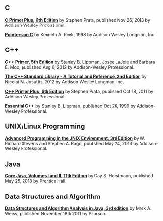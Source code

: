 ## C

**[C Primer Plus, 6th Edition](https://www.informit.com/store/c-primer-plus-9780321928429)** by Stephen Prata, published Nov 26, 2013 by Addison-Wesley Professional.

**[Pointers on C](https://www.cs.rit.edu/~kar/pointers.on.c/)** by Kenneth A. Reek, 1998 by Addison Wesley Longman, Inc.

## C++

**[ C++ Primer, 5th Edition](https://www.informit.com/store/c-plus-plus-primer-9780321714114)** by Stanley B. Lippman, Josée LaJoie and Barbara E. Moo, published Aug 6, 2012 by Addison-Wesley Professional.

**[The C++ Standard Library - A Tutorial and   Reference, 2nd Edition](http://www.cppstdlib.com/)** by Nicolai M. Josuttis, 2012 by Addison Wesley Longman, Inc.

**[C++ Primer Plus, 6th Edition](https://www.informit.com/store/c-plus-plus-primer-plus-9780321776402)** by Stephen Prata, published Oct 18, 2011 by Addison-Wesley Professional.

**[Essential C++](https://www.informit.com/store/essential-c-plus-plus-9780201485189)** by Stanley B. Lippman, published Oct 26, 1999 by Addison-Wesley Professional.

## UNIX/Linux Programming

**[Advanced Programming in the UNIX Environment, 3rd Edition](http://www.apuebook.com/)** by W. Richard Stevens and Stephen A. Rago, published May 24, 2013 by Addison-Wesley Professional.

## Java

**[Core Java, Volumes I and II, 11th Edition](http://horstmann.com/corejava/index.html)** by Cay S. Horstmann, published May 25, 2018 by Prentice Hall.

<!--**[Java Concurrency in Practice](https://jcip.net/)** by Brian Goetz, published May 19, 2006 by Addison-Wesley Professional.-->

## Data Structures and Algorithm
<!--**[Algorithms, 4th Edition](https://algs4.cs.princeton.edu)** by Robert Sedgewick and Kevin Wayne, published Mar 24, 2011 by Addison-Wesley Professional.-->

**[Data Structures and Algorithm Analysis in Java, 3rd edition](http://users.cis.fiu.edu/~weiss/dsaajava3/code/)** by Mark A. Weiss, published November 18th 2011 by Pearson.